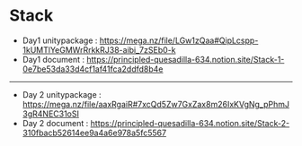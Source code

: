 # Stack

* Day1 unitypackage : https://mega.nz/file/LGw1zQaa#QipLcspp-1kUMTlYeGMWrRrkkRJ38-aibi_7zSEb0-k
* Day1 document : https://principled-quesadilla-634.notion.site/Stack-1-0e7be53da33d4cf1af41fca2ddfd8b4e
----------------------------------------------------------------------------------------------------------------------
* Day 2 unitypackage : https://mega.nz/file/aaxRgaiR#7xcQd5Zw7GxZax8m26IxKVgNg_pPhmJ3gR4NEC31oSI
* Day 2 document : https://principled-quesadilla-634.notion.site/Stack-2-310fbacb52614ee9a4a6e978a5fc5567


